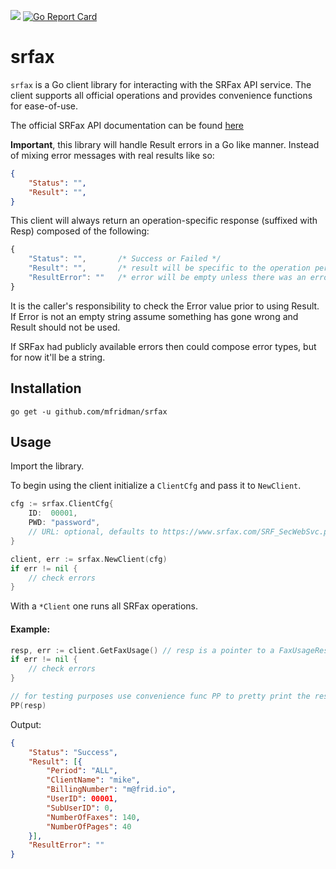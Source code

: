 [![](https://godoc.org/github.com/mfridman/srfax?status.svg)](http://godoc.org/github.com/mfridman/srfax)
[![Go Report Card](https://goreportcard.com/badge/github.com/mfridman/srfax)](https://goreportcard.com/report/github.com/mfridman/srfax)
# srfax

`srfax` is a Go client library for interacting with the SRFax API service. The client supports all official operations and provides convenience functions for ease-of-use.

The official SRFax API documentation can be found [here](https://www.srfax.com/api-page/getting-started/)

**Important**, this library will handle Result errors in a Go like manner. Instead of mixing error messages with real results like so:

```json
{
    "Status": "",
    "Result": "",
}
```

This client will always return an operation-specific response (suffixed with Resp) composed of the following:

```js
{
    "Status": "",       /* Success or Failed */
    "Result": "",       /* result will be specific to the operation performed */
    "ResultError": ""   /* error will be empty unless there was an error */
}
```

It is the caller's responsibility to check the Error value prior to using Result. If Error is not an empty string assume something has gone wrong and Result should not be used.

If SRFax had publicly available errors then could compose error types, but for now it'll be a string.

## Installation

    go get -u github.com/mfridman/srfax

## Usage

Import the library.

To begin using the client initialize a `ClientCfg` and pass it to `NewClient`.

```go
cfg := srfax.ClientCfg{
    ID:  00001,
    PWD: "password",
    // URL: optional, defaults to https://www.srfax.com/SRF_SecWebSvc.php
}

client, err := srfax.NewClient(cfg)
if err != nil {
    // check errors
}
```

With a `*Client` one runs all SRFax operations.

#### Example:

```go
resp, err := client.GetFaxUsage() // resp is a pointer to a FaxUsageResp.
if err != nil {
    // check errors
}

// for testing purposes use convenience func PP to pretty print the response to terminal
PP(resp) 
```
Output:
```json
{
    "Status": "Success",
    "Result": [{
        "Period": "ALL",
        "ClientName": "mike",
        "BillingNumber": "m@frid.io",
        "UserID": 00001,
        "SubUserID": 0,
        "NumberOfFaxes": 140,
        "NumberOfPages": 40
    }],
    "ResultError": ""
}
```